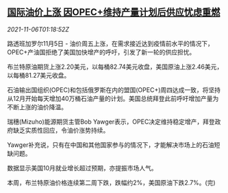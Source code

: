 <!--1636162262000-->
[国际油价上涨 因OPEC+维持产量计划后供应忧虑重燃](https://cn.reuters.com/article/global-oil-drv-1106-idCNKBS2HR018)
------

<div><i>2021-11-06T01:18:52Z</i></div><p>路透班加罗尔11月5日 - 油价周五上涨，在需求接近达到疫情前水平的情况下，OPEC+产油国拒绝了美国加快增产的呼吁，引发了新一轮的供应担忧。</p><p>布兰特原油期货上涨2.20美元，以每桶82.74美元收盘，美国原油上涨2.46美元，以每桶81.27美元收盘。</p><p>石油输出国组织(OPEC)和包括俄罗斯在内的盟国(OPEC+)周四达成一致，将坚持从12月开始每天增加40万桶石油产量的计划。美国总统拜登此前呼吁增加产量为不断上涨的油价降温。</p><p>瑞穗(Mizuho)能源期货主管Bob Yawger表示，OPEC决定维持稳定增产，拜登政府缺乏实质性回应，令油价涨势持续。</p><p>Yawger补充说，只有在中国和其他国家参与的情况下，才能解决市场上的石油短缺问题。</p><p>数据显示美国10月就业增长超过预期，亦提振市场人气。</p><p>本周，布兰特原油价格连续第二周下跌，跌幅约2%，美国原油下跌2.7%。(完)</p>
